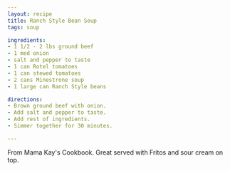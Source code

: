```yaml
---
layout: recipe
title: Ranch Style Bean Soup
tags: soup

ingredients:
- 1 1/2 - 2 lbs ground beef
- 1 med onion
- salt and pepper to taste
- 1 can Rotel tomatoes
- 1 can stewed tomatoes
- 2 cans Minestrone soup
- 1 large can Ranch Style beans

directions:
- Brown ground beef with onion.
- Add salt and pepper to taste.
- Add rest of ingredients.
- Simmer together for 30 minutes.

---
```

From Mama Kay's Cookbook. Great served with Fritos and sour cream on top.